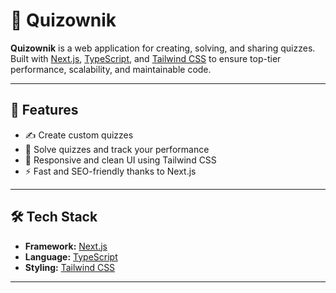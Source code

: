 # 📘 Quizownik

**Quizownik** is a web application for creating, solving, and sharing quizzes. Built with [Next.js](https://nextjs.org/), [TypeScript](https://www.typescriptlang.org/), and [Tailwind CSS](https://tailwindcss.com/) to ensure top-tier performance, scalability, and maintainable code.

---

## 🚀 Features

- ✍️ Create custom quizzes
- 🧠 Solve quizzes and track your performance
- 🎨 Responsive and clean UI using Tailwind CSS
- ⚡ Fast and SEO-friendly thanks to Next.js

---

## 🛠️ Tech Stack

- **Framework:** [Next.js](https://nextjs.org/)
- **Language:** [TypeScript](https://www.typescriptlang.org/)
- **Styling:** [Tailwind CSS](https://tailwindcss.com/)

---